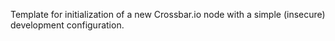 Template for initialization of a new Crossbar.io node with a simple (insecure) development configuration.
